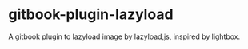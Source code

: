 # gitbook-plugin-lazyload
 A gitbook plugin to lazyload image by lazyload,js, inspired by lightbox.
